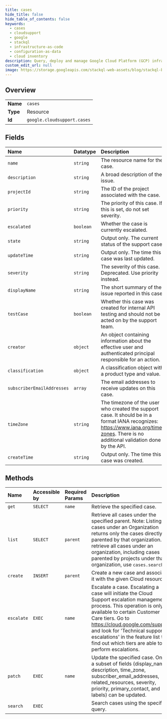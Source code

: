 ```yaml
---
title: cases
hide_title: false
hide_table_of_contents: false
keywords:
  - cases
  - cloudsupport
  - google    
  - stackql
  - infrastructure-as-code
  - configuration-as-data
  - cloud inventory
description: Query, deploy and manage Google Cloud Platform (GCP) infrastructure and resources using SQL
custom_edit_url: null
image: https://storage.googleapis.com/stackql-web-assets/blog/stackql-blog-post-featured-image.png
---
```

  
    

## Overview
<table><tbody>
<tr><td><b>Name</b></td><td><code>cases</code></td></tr>
<tr><td><b>Type</b></td><td>Resource</td></tr>
<tr><td><b>Id</b></td><td><code>google.cloudsupport.cases</code></td></tr>
</tbody></table>

## Fields
| Name | Datatype | Description |
|:-----|:---------|:------------|
| `name` | `string` | The resource name for the case. |
| `description` | `string` | A broad description of the issue. |
| `projectId` | `string` | The ID of the project associated with the case. |
| `priority` | `string` | The priority of this case. If this is set, do not set severity. |
| `escalated` | `boolean` | Whether the case is currently escalated. |
| `state` | `string` | Output only. The current status of the support case. |
| `updateTime` | `string` | Output only. The time this case was last updated. |
| `severity` | `string` | The severity of this case. Deprecated. Use priority instead. |
| `displayName` | `string` | The short summary of the issue reported in this case. |
| `testCase` | `boolean` | Whether this case was created for internal API testing and should not be acted on by the support team. |
| `creator` | `object` | An object containing information about the effective user and authenticated principal responsible for an action. |
| `classification` | `object` | A classification object with a product type and value. |
| `subscriberEmailAddresses` | `array` | The email addresses to receive updates on this case. |
| `timeZone` | `string` | The timezone of the user who created the support case. It should be in a format IANA recognizes: https://www.iana.org/time-zones. There is no additional validation done by the API. |
| `createTime` | `string` | Output only. The time this case was created. |
## Methods
| Name | Accessible by | Required Params | Description |
|:-----|:--------------|:----------------|:------------|
| `get` | `SELECT` | `name` | Retrieve the specified case. |
| `list` | `SELECT` | `parent` | Retrieve all cases under the specified parent. Note: Listing cases under an Organization returns only the cases directly parented by that organization. To retrieve all cases under an organization, including cases parented by projects under that organization, use `cases.search`. |
| `create` | `INSERT` | `parent` | Create a new case and associate it with the given Cloud resource. |
| `escalate` | `EXEC` | `name` | Escalate a case. Escalating a case will initiate the Cloud Support escalation management process. This operation is only available to certain Customer Care tiers. Go to https://cloud.google.com/support and look for 'Technical support escalations' in the feature list to find out which tiers are able to perform escalations. |
| `patch` | `EXEC` | `name` | Update the specified case. Only a subset of fields (display_name, description, time_zone, subscriber_email_addresses, related_resources, severity, priority, primary_contact, and labels) can be updated. |
| `search` | `EXEC` |  | Search cases using the specified query. |
